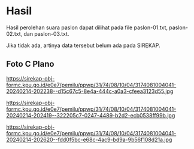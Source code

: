 # Hasil

Hasil perolehan suara paslon dapat dilihat pada file paslon-01.txt, paslon-02.txt, dan paslon-03.txt.

Jika tidak ada, artinya data tersebut belum ada pada SIREKAP.

## Foto C Plano

https://sirekap-obj-formc.kpu.go.id/e0e7/pemilu/ppwp/31/74/08/10/04/3174081004041-20240214-202238--d15c67c5-8e4a-444c-a0a3-cfeea3123d55.jpg

https://sirekap-obj-formc.kpu.go.id/e0e7/pemilu/ppwp/31/74/08/10/04/3174081004041-20240214-202419--322205c7-0247-4489-b2d2-ecb0538ff99b.jpg

https://sirekap-obj-formc.kpu.go.id/e0e7/pemilu/ppwp/31/74/08/10/04/3174081004041-20240214-202620--fdd0f5bc-e68c-4ac9-bd9a-9b56f108d21a.jpg
